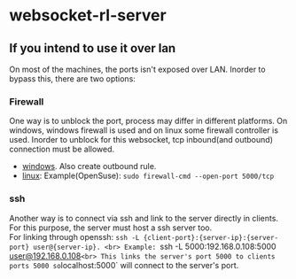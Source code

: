 # websocket-rl-server

## If you intend to use it over lan
On most of the machines, the ports isn't exposed over LAN. Inorder to bypass this, there are two options:

### Firewall
One way is to unblock the port, process may differ in different platforms. On windows, windows firewall is used and on linux some firewall controller is used. Inorder to unblock for this websocket, tcp inbound(and outbound) connection must be allowed.<br>
- [windows](https://learn.microsoft.com/en-us/windows/security/threat-protection/windows-firewall/create-an-inbound-port-rule). Also create outbound rule.
- [linux](https://www.ibm.com/docs/es/spectrum-scale/5.1.0?topic=firewall-examples-how-open-ports): Example(OpenSuse): `sudo firewall-cmd --open-port 5000/tcp`

### ssh
Another way is to connect via ssh and link to the server directly in clients. For this purpose, the server must host a ssh server too.<br>
For linking through openssh: `ssh -L {client-port}:{server-ip}:{server-port} user@{server-ip}. <br>
Example: `ssh -L 5000:192.168.0.108:5000 user@192.168.0.108` <br>
This links the server's port 5000 to clients ports 5000 so `localhost:5000` will connect to the server's port.